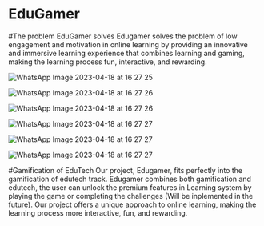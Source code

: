 # EduGamer

#The problem EduGamer solves
Edugamer solves the problem of low engagement and motivation in online learning by providing an innovative and immersive learning experience that combines learning and gaming, making the learning process fun, interactive, and rewarding.

![WhatsApp Image 2023-04-18 at 16 27 25](https://user-images.githubusercontent.com/102911214/232761313-5f5d06b9-a968-4e1d-be42-37ab76e7b7d2.jpg)

![WhatsApp Image 2023-04-18 at 16 27 26](https://user-images.githubusercontent.com/102911214/232761400-076ba5b2-7db6-4710-a137-ee0928d4a90e.jpg)

![WhatsApp Image 2023-04-18 at 16 27 26](https://user-images.githubusercontent.com/102911214/232761515-c2640735-c0e3-4538-9e3f-2bcf8d97b41e.jpg)

![WhatsApp Image 2023-04-18 at 16 27 27](https://user-images.githubusercontent.com/102911214/232761594-877c48cf-c9b4-4ff9-bc39-bf9d32b5aafd.jpg)

![WhatsApp Image 2023-04-18 at 16 27 27](https://user-images.githubusercontent.com/102911214/232761624-3b5050c6-5e7d-462b-81bf-265a32dbf337.jpg)

![WhatsApp Image 2023-04-18 at 16 27 27](https://user-images.githubusercontent.com/102911214/232761654-b59f4906-986c-4244-967d-9e5bbe809268.jpg)

#Gamification of EduTech
Our project, Edugamer, fits perfectly into the gamification of edutech track. Edugamer combines both gamification and edutech, the user can unlock the premium features in Learning system by playing the game or completing the challenges (Will be inplemented in the future). Our project offers a unique approach to online learning, making the learning process more interactive, fun, and rewarding.
